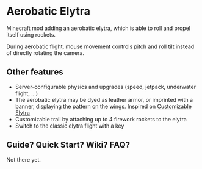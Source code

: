 # Aerobatic Elytra

Minecraft mod adding an aerobatic elytra, which is able to roll and propel itself
using rockets.

During aerobatic flight, mouse movement controls pitch and roll
tilt instead of directly rotating the camera.

## Other features

- Server-configurable physics and upgrades (speed, jetpack, underwater flight, ...)
- The aerobatic elytra may be dyed as leather armor, or
  imprinted with a banner, displaying the pattern on the wings.
  Inspired on <a href="https://www.curseforge.com/minecraft/mc-mods/customizable-elytra">Customizable Elytra</a>
- Customizable trail by attaching up to 4 firework rockets
  to the elytra
- Switch to the classic elytra flight with a key

## Guide? Quick Start? Wiki? FAQ?
Not there yet.